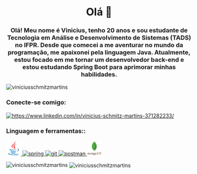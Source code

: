 <h1 align="center">Olá 👋 </h1>
<h3 align="center">Olá! Meu nome é Vinicius, tenho 20 anos e sou estudante de Tecnologia em Análise e Desenvolvimento de Sistemas (TADS) no IFPR. Desde que comecei a me aventurar no mundo da programação, me apaixonei pela linguagem Java. Atualmente, estou focado em me tornar um desenvolvedor back-end e estou estudando Spring Boot para aprimorar minhas habilidades.</h3>

<p align="left"> <img src="https://komarev.com/ghpvc/?username=viniciusschmitzmartins&label=Profile%20views&color=0e75b6&style=flat" alt="viniciusschmitzmartins" /> </p>

<h3 align="left">Conecte-se comigo:</h3>
<p align="left">
<a href="https://linkedin.com/in/https://www.linkedin.com/in/vinicius-schmitz-martins-371282233/" target="blank"><img align="center" src="https://raw.githubusercontent.com/rahuldkjain/github-profile-readme-generator/master/src/images/icons/Social/linked-in-alt.svg" alt="https://www.linkedin.com/in/vinicius-schmitz-martins-371282233/" height="30" width="40" /></a>
</p>

<h3 align="left">Linguagem e ferramentas::</h3>
<p align="left">
  <a href="https://www.java.com" target="_blank" rel="noreferrer">
    <img src="https://raw.githubusercontent.com/devicons/devicon/master/icons/java/java-original.svg" alt="java" width="40" height="40"/>
  </a>
  <a href="https://spring.io/" target="_blank" rel="noreferrer">
    <img src="https://www.vectorlogo.zone/logos/springio/springio-icon.svg" alt="spring" width="40" height="40"/>
  </a>
  <a href="https://git-scm.com/" target="_blank" rel="noreferrer">
    <img src="https://www.vectorlogo.zone/logos/git-scm/git-scm-icon.svg" alt="git" width="40" height="40"/>
  </a>
  <a href="https://postman.com" target="_blank" rel="noreferrer">
    <img src="https://www.vectorlogo.zone/logos/getpostman/getpostman-icon.svg" alt="postman" width="40" height="40"/>
  </a>
  <a href="https://www.mongodb.com/" target="_blank" rel="noreferrer">
    <img src="https://raw.githubusercontent.com/devicons/devicon/master/icons/mongodb/mongodb-original-wordmark.svg" alt="mongodb" width="40" height="40"/>
  </a>
</p>


<p><img align="left" src="https://github-readme-stats.vercel.app/api/top-langs?username=viniciusschmitzmartins&show_icons=true&locale=en&layout=compact" alt="viniciusschmitzmartins" /></p>

<p>&nbsp;<img align="center" src="https://github-readme-stats.vercel.app/api?username=viniciusschmitzmartins&show_icons=true&locale=en" alt="viniciusschmitzmartins" /></p>
